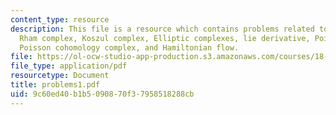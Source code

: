 ```yaml
---
content_type: resource
description: This file is a resource which contains problems related to topics like
  Rham complex, Koszul complex, Elliptic complexes, lie derivative, Poincare lemma,
  Poisson cohomology complex, and Hamiltonian flow.
file: https://ol-ocw-studio-app-production.s3.amazonaws.com/courses/18-969-topics-in-geometry-dirac-geometry-fall-2006/9c60ed40b1b5090870f37958518288cb_problems1.pdf
file_type: application/pdf
resourcetype: Document
title: problems1.pdf
uid: 9c60ed40-b1b5-0908-70f3-7958518288cb
---
```

